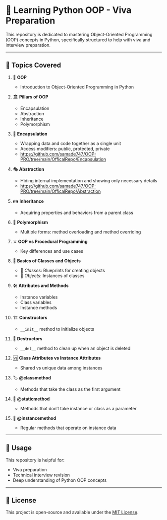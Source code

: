 # 📘 Learning Python OOP - Viva Preparation 

This repository is dedicated to mastering Object-Oriented Programming (OOP) concepts in Python, specifically structured to help with viva and interview preparation.

---

## 📌 Topics Covered

1. 🧠 **OOP**  
   - Introduction to Object-Oriented Programming in Python

2. 🏛️ **Pillars of OOP**  
   - Encapsulation  
   - Abstraction  
   - Inheritance  
   - Polymorphism

3. 🔐 **Encapsulation**  
   - Wrapping data and code together as a single unit  
   - Access modifiers: public, protected, private
   - https://github.com/samade747/OOP-PRO/tree/main/OfficalRepo/Encapsulation

4. 🎭 **Abstraction**  
   - Hiding internal implementation and showing only necessary details
   - https://github.com/samade747/OOP-PRO/tree/main/OfficalRepo/Abstraction

5. 👪 **Inheritance**  
   - Acquiring properties and behaviors from a parent class

6. 🔁 **Polymorphism**  
   - Multiple forms: method overloading and method overriding

7. ⚔️ **OOP vs Procedural Programming**  
   - Key differences and use cases

8. 🧱 **Basics of Classes and Objects**  
   - 👤 *Classes*: Blueprints for creating objects  
   - 🧩 *Objects*: Instances of classes

9. 🛠️ **Attributes and Methods**  
   - Instance variables  
   - Class variables  
   - Instance methods

10. 🏗️ **Constructors**  
    - `__init__` method to initialize objects

11. 🧨 **Destructors**  
    - `__del__` method to clean up when an object is deleted

12. 🆚 **Class Attributes vs Instance Attributes**  
    - Shared vs unique data among instances

13. 🏷️ **@classmethod**  
    - Methods that take the class as the first argument

14. 🧷 **@staticmethod**  
    - Methods that don’t take instance or class as a parameter

15. 👤 **@instancemethod**  
    - Regular methods that operate on instance data

---

## 📂 Usage

This repository is helpful for:

- Viva preparation  
- Technical interview revision  
- Deep understanding of Python OOP concepts

---

## 📎 License

This project is open-source and available under the [MIT License](LICENSE).

